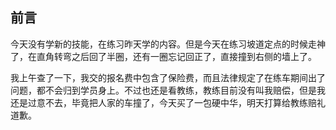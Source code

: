 ## 前言

今天没有学新的技能，在练习昨天学的内容。但是今天在练习坡道定点的时候走神了，在直角转弯之后回了半圈，还有一圈忘记回正了，直接撞到右侧的墙上了。

我上午查了一下，我交的报名费中包含了保险费，而且法律规定了在练车期间出了问题，都不会归到学员身上。不过也还是看教练，教练目前没有叫我赔偿，但是我还是过意不去，毕竟把人家的车撞了，今天买了一包硬中华，明天打算给教练赔礼道歉。